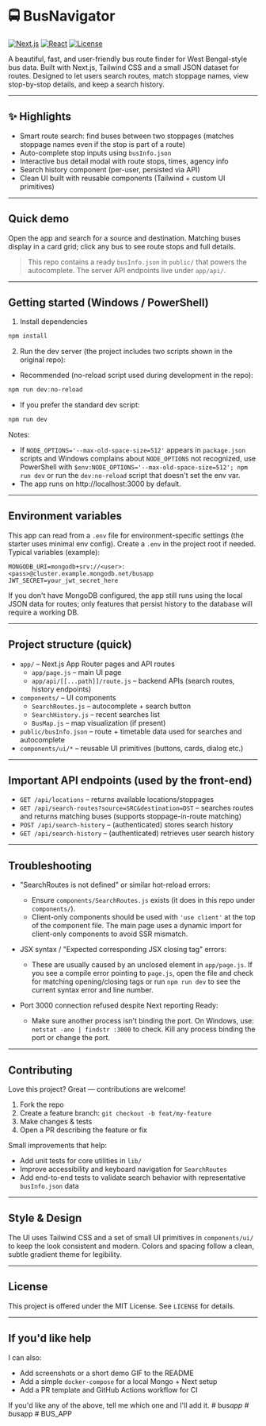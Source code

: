 # 🚍 BusNavigator

[![Next.js](https://img.shields.io/badge/Framework-Next.js-black?logo=next.js)](https://nextjs.org/)
[![React](https://img.shields.io/badge/Library-React-61DAFB?logo=react)](https://reactjs.org/)
[![License](https://img.shields.io/badge/License-MIT-blue.svg)](./LICENSE)

A beautiful, fast, and user-friendly bus route finder for West Bengal-style bus data. Built with Next.js, Tailwind CSS and a small JSON dataset for routes. Designed to let users search routes, match stoppage names, view stop-by-stop details, and keep a search history.

---

## ✨ Highlights

- Smart route search: find buses between two stoppages (matches stoppage names even if the stop is part of a route)
- Auto-complete stop inputs using `busInfo.json`
- Interactive bus detail modal with route stops, times, agency info
- Search history component (per-user, persisted via API)
- Clean UI built with reusable components (Tailwind + custom UI primitives)

---

## Quick demo

Open the app and search for a source and destination. Matching buses display in a card grid; click any bus to see route stops and full details.

> This repo contains a ready `busInfo.json` in `public/` that powers the autocomplete. The server API endpoints live under `app/api/`.

---

## Getting started (Windows / PowerShell)

1. Install dependencies

```powershell
npm install
```

2. Run the dev server (the project includes two scripts shown in the original repo):

- Recommended (no-reload script used during development in the repo):

```powershell
npm run dev:no-reload
```

- If you prefer the standard dev script:

```powershell
npm run dev
```

Notes:
- If `NODE_OPTIONS='--max-old-space-size=512'` appears in `package.json` scripts and Windows complains about `NODE_OPTIONS` not recognized, use PowerShell with ` $env:NODE_OPTIONS='--max-old-space-size=512'; npm run dev ` or run the `dev:no-reload` script that doesn't set the env var.
- The app runs on http://localhost:3000 by default.

---

## Environment variables

This app can read from a `.env` file for environment-specific settings (the starter uses minimal env config). Create a `.env` in the project root if needed. Typical variables (example):

```
MONGODB_URI=mongodb+srv://<user>:<pass>@cluster.example.mongodb.net/busapp
JWT_SECRET=your_jwt_secret_here
```

If you don't have MongoDB configured, the app still runs using the local JSON data for routes; only features that persist history to the database will require a working DB.

---

## Project structure (quick)

- `app/` – Next.js App Router pages and API routes
  - `app/page.js` – main UI page
  - `app/api/[[...path]]/route.js` – backend APIs (search routes, history endpoints)
- `components/` – UI components
  - `SearchRoutes.js` – autocomplete + search button
  - `SearchHistory.js` – recent searches list
  - `BusMap.js` – map visualization (if present)
- `public/busInfo.json` – route + timetable data used for searches and autocomplete
- `components/ui/*` – reusable UI primitives (buttons, cards, dialog etc.)

---

## Important API endpoints (used by the front-end)

- `GET /api/locations` – returns available locations/stoppages
- `GET /api/search-routes?source=SRC&destination=DST` – searches routes and returns matching buses (supports stoppage-in-route matching)
- `POST /api/search-history` – (authenticated) stores search history
- `GET /api/search-history` – (authenticated) retrieves user search history

---

## Troubleshooting

- "SearchRoutes is not defined" or similar hot-reload errors:
  - Ensure `components/SearchRoutes.js` exists (it does in this repo under `components/`).
  - Client-only components should be used with `'use client'` at the top of the component file. The main page uses a dynamic import for client-only components to avoid SSR mismatch.

- JSX syntax / "Expected corresponding JSX closing tag" errors:
  - These are usually caused by an unclosed element in `app/page.js`. If you see a compile error pointing to `page.js`, open the file and check for matching opening/closing tags or run `npm run dev` to see the current syntax error and line number.

- Port 3000 connection refused despite Next reporting Ready:
  - Make sure another process isn't binding the port. On Windows, use: `netstat -ano | findstr :3000` to check. Kill any process binding the port or change the port.

---

## Contributing

Love this project? Great — contributions are welcome!

1. Fork the repo
2. Create a feature branch: `git checkout -b feat/my-feature`
3. Make changes & tests
4. Open a PR describing the feature or fix

Small improvements that help:
- Add unit tests for core utilities in `lib/`
- Improve accessibility and keyboard navigation for `SearchRoutes`
- Add end-to-end tests to validate search behavior with representative `busInfo.json` data

---

## Style & Design

The UI uses Tailwind CSS and a set of small UI primitives in `components/ui/` to keep the look consistent and modern. Colors and spacing follow a clean, subtle gradient theme for legibility.

---

## License

This project is offered under the MIT License. See `LICENSE` for details.

---

## If you'd like help

I can also:
- Add screenshots or a short demo GIF to the README
- Add a simple `docker-compose` for a local Mongo + Next setup
- Add a PR template and GitHub Actions workflow for CI

If you'd like any of the above, tell me which one and I'll add it.
#   b u s _ a p p  
 #   b u s _ a p p  
 #   B U S _ A P P  
 